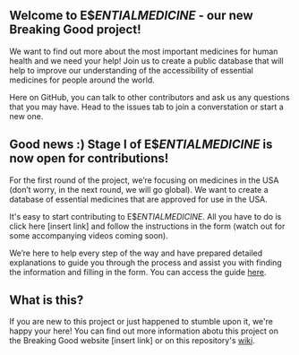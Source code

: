 ## Welcome to E$$ENTIAL MEDICINE$ - our new Breaking Good project! 

We want to find out more about the most important medicines for human health and we need your help! Join us to create a public database that will help to improve our understanding of the accessibility of essential medicines for people around the world.

Here on GitHub, you can talk to other contributors and ask us any questions that you may have. Head to the issues tab to join a converstation or start a new one.

## Good news :) Stage I of E$$ENTIAL MEDICINE$ is now open for contributions!

For the first round of the project, we’re focusing on medicines in the USA (don’t worry, in the next round, we will go global). We want to create a database of essential medicines that are approved for use in the USA.

It's easy to start contributing to E$$ENTIAL MEDICINE$. All you have to do is click here [insert link] and follow the instructions in the form (watch out for some accompanying videos coming soon). 

We’re here to help every step of the way and have prepared detailed explanations to guide you through the process and assist you with finding the information and filling in the form. You can access the guide [here](https://drive.google.com/file/d/1dD6NB0QKUxV41ZdrcXzhqs2vpHYbb_Pb/view?usp=sharing).

## What is this?
If you are new to this project or just happened to stumble upon it, we're happy your here! You can find out more information abotu this project on the Breaking Good website [insert link] or on this repository's [wiki](https://github.com/TheBreakingGoodProject/Essential-Medicines/wiki).
